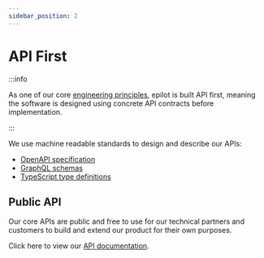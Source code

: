 ```yaml
---
sidebar_position: 2
---
```


# API First

:::info

As one of our core [engineering principles](https://github.com/epilot-dev/engineering-principles#api-first-we-design-software-with-apis), epilot is built API first, meaning the software is designed using concrete API contracts before implementation.

:::

We use machine readable standards to design and describe our APIs:

- [OpenAPI specification](https://www.openapis.org/)
- [GraphQL schemas](https://graphql.org/)
- [TypeScript type definitions](https://www.typescriptlang.org/)

## Public API

Our core APIs are public and free to use for our technical partners and customers to build and extend our product for their own purposes.

Click here to view our [API documentation](/api).
